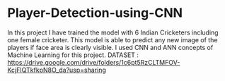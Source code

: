 # Player-Detection-using-CNN
In this project I have trained the model with 6 Indian Cricketers including one female cricketer. This model is able to predict any new image of the players if face area is clearly visible.  I used CNN and ANN concepts of Machine Learning for this project.
DATASET : https://drive.google.com/drive/folders/1c6pt5RzCLTMFOV-KcjFIQTkfkpN8O_da?usp=sharing
